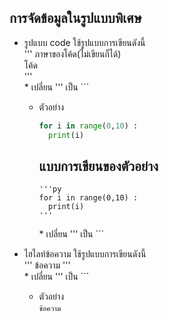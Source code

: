 ## การจัดข้อมูลในรูปแบบพิเศษ
  + รูปแบบ code ใช้รูปแบบการเขียนดังนี้ <br>
    ''' ภาษาของโค้ด(ไม่เขียนก็ได้) <br>
    โค้ด <br>
    ''' <br>
    \* เปลี่ยน ''' เป็น ```
    + ตัวอย่าง
      ``` py
      for i in range(0,10) :
        print(i)
      ```

      แบบการเขียนของตัวอย่าง
      ---
      ``` 
      '''py
      for i in range(0,10) :
        print(i)
      '''
      ```
      \* เปลี่ยน ''' เป็น ```
      
   + ไฮไลท์ข้อความ ใช้รูปแบบการเขียนดังนี้ <br>
     ''' ข้อความ ''' <br>
     \* เปลี่ยน ''' เป็น ```
     + ตัวอย่าง <br>
       ```ข้อความ```
       
       
       
